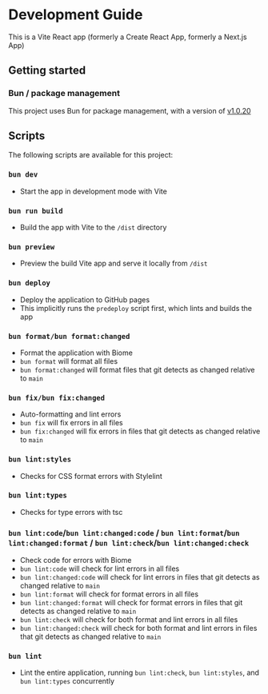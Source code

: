 # Development Guide

This is a Vite React app (formerly a Create React App, formerly a Next.js App)

## Getting started

### Bun / package management

This project uses Bun for package management, with a version of [v1.0.20](.tool-versions)

## Scripts

The following scripts are available for this project:

### `bun dev`

- Start the app in development mode with Vite

### `bun run build`

- Build the app with Vite to the `/dist` directory

### `bun preview`

- Preview the build Vite app and serve it locally from `/dist`

### `bun deploy`

- Deploy the application to GitHub pages
- This implicitly runs the `predeploy` script first, which lints and builds the app

### `bun format/bun format:changed`

- Format the application with Biome
- `bun format` will format all files
- `bun format:changed` will format files that git detects as changed relative to `main`

### `bun fix/bun fix:changed`

- Auto-formatting and lint errors
- `bun fix` will fix errors in all files
- `bun fix:changed` will fix errors in files that git detects as changed relative to `main`

### `bun lint:styles`

- Checks for CSS format errors with Stylelint

### `bun lint:types`

- Checks for type errors with tsc

### `bun lint:code`/`bun lint:changed:code` / `bun lint:format`/`bun lint:changed:format` / `bun lint:check`/`bun lint:changed:check`

- Check code for errors with Biome
- `bun lint:code` will check for lint errors in all files
- `bun lint:changed:code` will check for lint errors in files that git detects as changed relative to `main`
- `bun lint:format` will check for format errors in all files
- `bun lint:changed:format` will check for format errors in files that git detects as changed relative to `main`
- `bun lint:check` will check for both format and lint errors in all files
- `bun lint:changed:check` will check for both format and lint errors in files that git detects as changed relative to `main`

### `bun lint`

- Lint the entire application, running `bun lint:check`, `bun lint:styles`, and `bun lint:types` concurrently
